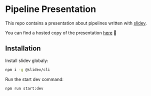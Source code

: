 # Pipeline Presentation

This repo contains a presentation about pipelines written with [slidev](sli.dev).

You can find a hosted copy of the presentation [here](https://theorangepuff.github.io/pipelines-presentation) 🚀

## Installation

Install slidev globaly:

```bash
npm i -g @slidev/cli
```

Run the start dev command:

```bash
npm run start:dev
```

